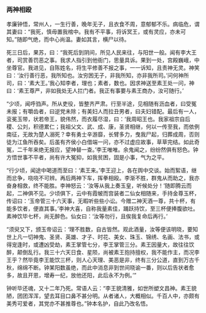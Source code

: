 <script type="text/javascript">
    var head = document.getElementsByTagName('head')[0];
    cssURL = '/public/article_1.css';
    linkTag = document.createElement('link');
    linkTag.href = cssURL;
    linkTag.setAttribute('type','text/css');
    linkTag.setAttribute('rel','stylesheet');
    head.appendChild(linkTag);
</script>
### 两神相殴

孝廉钟悟，常州人，一生行善，晚年无子，且衣食不周，意郁郁不乐。病临危，谓其妻曰：“我死，慎毋置我棺中。我有不平事，将诉冥王，或有灵应，亦未可知。”随即气绝，而中心尚温。妻如其言，横尸以待。

死三日后，果苏，曰：“我死后到阴间，所见人民来往，与阳世一般。闻有李大王者，司赏善罚恶之事。我求人指引到他衙门，思量具诉。果到一处，宫殿巍峨，中坐尊官。我进见，自陈姓名，将生平修善不报之事，一一诉知，且责神无灵。神笑曰：‘汝行善行恶，我所知也。汝穷困无子，非我所知，亦非我所司。’问何神所司，曰：‘素大王。’我心知李者，理也；素者，数也。因求神送至素王处一问，神曰：‘素王尊严，非如我处无人拦门者。我正有事要与素王商办，汝可随行。’

“少顷，闻呼驺声。所从吏役，皆整齐严肃。行至半途，见相随有沥血者，曰受冤未报；有嚼齿者，曰逆党未除；有美妇人而拉丑男者，曰夫妇错配。最后有一人，衮冕玉带，状若帝王，貌伟然，而衣履尽湿，曰：‘我周昭王也。我家祖宗自后稷、公刘，积德累仁；我祖父文、武、成、康，圣贤相继，何以一传至我，而依例南征，无故为楚人溺死？幸有勇士辛游靡，长臂多力，曳我尸起，归葬成周，否则徒为江鱼所吞矣。后虽有齐侯小白借端一问，亦不过虚应故事，草草完结。如此奇冤，二千年来绝无报应，望神替一查。’李王唯唯。余鬼闻之，纷纷然俱有怒色。钟方悟世事不平者，尚有许大冤抑，如我贫困，固是小事，气为之平。

“行少顷，闻途中喝道而至曰：‘素王来。’李王迎上，各在舆中交谈。始而絮语，继而忿争，哓哓不可辨。再后两神下车，挥拳相殴。李渐不胜，群鬼从而助之，我亦奋身相救，终不能胜。李神怒云：‘汝等从我上奏玉皇，听候处分！’随即腾云而起，二神俱不见。少顷俱下，云中有霞帔而宫装者二仙女相随来，手持金尊玉杯，传诏曰：‘玉帝管三十六天事，无暇听些些小讼。今赠二神天酒一尊，共十杯，有能多饮者，便直其事。’李神大喜，自称我量素佳，踊跃持饮，至三杯便捧腹欲吐。素神饮毕七杯，尚无醉色。仙女曰：‘汝等勿行，且俟我复命后再行。’

“须臾又下，颁玉帝诏云：‘理不胜数，自古皆然。观此酒量，汝等便该明晓，要知世上凡一切神鬼、圣贤、英雄、才子、时花、美女、珠玉、锦绣、名画、法书，或得宠逢时，或遭凶受劫，素王掌管七分，李王掌管三分。素王因量大，故往往饮醉，颠倒乱行。我三十六天日食、星陨，尚被素王抱持擅权，我不能作主，而况李王乎？然毕竟李王能饮三杯，则人心天理、美恶是非，终有三分公道，直到万古千秋，绵绵不断。钟某阳数虽绝，而此中消息非到世间晓谕一番，则以后告状者愈多，故且开恩，增寿一纪，放他还阳，此后永不为例。’”

钟听毕还魂，又十二年乃死。常语人云：“李王貌清雅，如世所塑文昌神。素王貌陋，团团浑浑，望去耳目口鼻不甚分明。从者诸人，大概相似。千百人中，亦颇有美秀可爱者，其党亦不甚推尊也。”钟本名护，自此乃改名悟。

